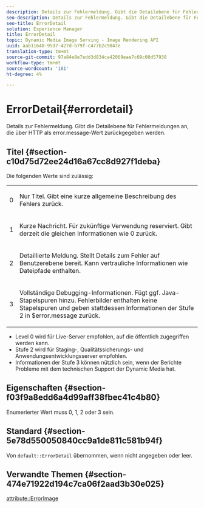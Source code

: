 ```yaml
---
description: Details zur Fehlermeldung. Gibt die Detailebene für Fehlermeldungen an, die über HTTP als error.message-Wert zurückgegeben werden.
seo-description: Details zur Fehlermeldung. Gibt die Detailebene für Fehlermeldungen an, die über HTTP als error.message-Wert zurückgegeben werden.
seo-title: ErrorDetail
solution: Experience Manager
title: ErrorDetail
topic: Dynamic Media Image Serving - Image Rendering API
uuid: aab11640-95d7-427d-b79f-c477b2c9047e
translation-type: tm+mt
source-git-commit: 97a84e8e7edd3d834ca42069eae7c09c00d57938
workflow-type: tm+mt
source-wordcount: '181'
ht-degree: 4%

---
```



# ErrorDetail{#errordetail}

Details zur Fehlermeldung. Gibt die Detailebene für Fehlermeldungen an, die über HTTP als error.message-Wert zurückgegeben werden.

## Titel {#section-c10d75d72ee24d16a67cc8d927f1deba}

Die folgenden Werte sind zulässig:

<table id="simpletable_7904444FF9F14D678F05094CA9E45664"> 
 <tr class="strow"> 
  <td class="stentry"> <p>0 </p></td> 
  <td class="stentry"> <p>Nur Titel. Gibt eine kurze allgemeine Beschreibung des Fehlers zurück. </p></td> 
 </tr> 
 <tr class="strow"> 
  <td class="stentry"> <p>1 </p></td> 
  <td class="stentry"> <p>Kurze Nachricht. Für zukünftige Verwendung reserviert. Gibt derzeit die gleichen Informationen wie 0 zurück. </p></td> 
 </tr> 
 <tr class="strow"> 
  <td class="stentry"> <p>2 </p></td> 
  <td class="stentry"> <p>Detaillierte Meldung. Stellt Details zum Fehler auf Benutzerebene bereit. Kann vertrauliche Informationen wie Dateipfade enthalten. </p></td> 
 </tr> 
 <tr class="strow"> 
  <td class="stentry"> <p>3 </p></td> 
  <td class="stentry"> <p>Vollständige Debugging-Informationen. Fügt ggf. Java-Stapelspuren hinzu. Fehlerbilder enthalten keine Stapelspuren und geben stattdessen Informationen der Stufe 2 in <span class="codeph"> $error.message</span> zurück. </p></td> 
 </tr> 
</table>

* Level 0 wird für Live-Server empfohlen, auf die öffentlich zugegriffen werden kann.
* Stufe 2 wird für Staging-, Qualitätssicherungs- und Anwendungsentwicklungsserver empfohlen.
* Informationen der Stufe 3 können nützlich sein, wenn der Berichte Probleme mit dem technischen Support der Dynamic Media hat.

## Eigenschaften {#section-f03f9a8edd6a4d99aff38fbec41c4b80}

Enumerierter Wert muss 0, 1, 2 oder 3 sein.

## Standard {#section-5e78d550050840cc9a1de811c581b94f}

Von `default::ErrorDetail` übernommen, wenn nicht angegeben oder leer.

## Verwandte Themen {#section-474e71922d194c7ca06f2aad3b30e025}

[attribute::ErrorImage](../../../../../ir-api/material-cat/image-rendering-api-ref/c-ir-material-catalog/c-ir-attributes-reference/r-ir-errorimage.md#reference-b58bdaba96074c52802ca8dc54bfe2f0)
